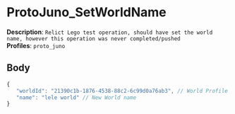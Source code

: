 # ProtoJuno_SetWorldName

**Description**: `Relict Lego test operation, should have set the world name, however this operation was never completed/pushed` \
**Profiles**: `proto_juno`

## Body

```js
{
   "worldId": "21390c1b-1876-4538-88c2-6c99d0a76ab3", // World Profile Item GUID
   "name": "lele world" // New World name
}
```
